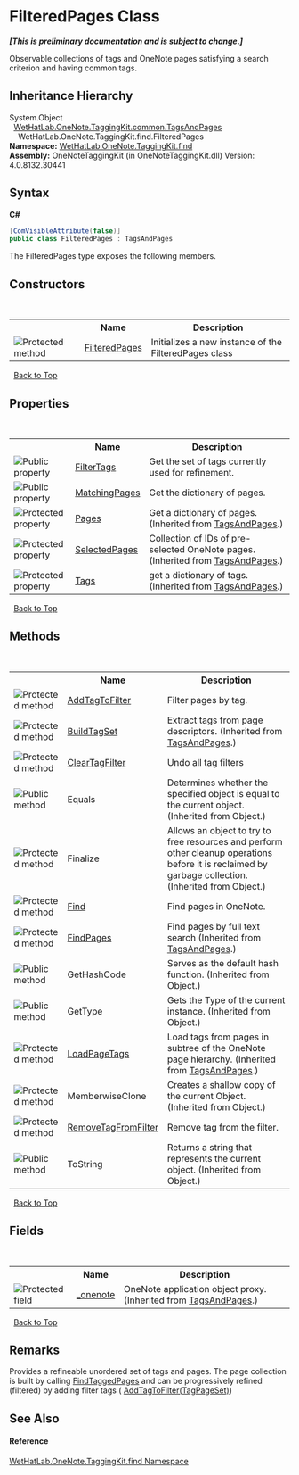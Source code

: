 # FilteredPages Class
 _**\[This is preliminary documentation and is subject to change.\]**_

Observable collections of tags and OneNote pages satisfying a search criterion and having common tags.


## Inheritance Hierarchy
System.Object<br />&nbsp;&nbsp;<a href="55690233-0343-b962-e73d-0385d0bc7865">WetHatLab.OneNote.TaggingKit.common.TagsAndPages</a><br />&nbsp;&nbsp;&nbsp;&nbsp;WetHatLab.OneNote.TaggingKit.find.FilteredPages<br />
**Namespace:**&nbsp;<a href="0e3a8efd-07d2-1709-b1cd-709153222081">WetHatLab.OneNote.TaggingKit.find</a><br />**Assembly:**&nbsp;OneNoteTaggingKit (in OneNoteTaggingKit.dll) Version: 4.0.8132.30441

## Syntax

**C#**<br />
``` C#
[ComVisibleAttribute(false)]
public class FilteredPages : TagsAndPages
```

The FilteredPages type exposes the following members.


## Constructors
&nbsp;<table><tr><th></th><th>Name</th><th>Description</th></tr><tr><td>![Protected method](media/protmethod.gif "Protected method")</td><td><a href="fd0e922e-a94f-bb6d-6688-2005fc268caa">FilteredPages</a></td><td>
Initializes a new instance of the FilteredPages class</td></tr></table>&nbsp;
<a href="#filteredpages-class">Back to Top</a>

## Properties
&nbsp;<table><tr><th></th><th>Name</th><th>Description</th></tr><tr><td>![Public property](media/pubproperty.gif "Public property")</td><td><a href="2fd07ec1-aebb-ece3-0680-d0f236dc4454">FilterTags</a></td><td>
Get the set of tags currently used for refinement.</td></tr><tr><td>![Public property](media/pubproperty.gif "Public property")</td><td><a href="bc8e263b-9df1-c4f7-6502-952ba3bddf63">MatchingPages</a></td><td>
Get the dictionary of pages.</td></tr><tr><td>![Protected property](media/protproperty.gif "Protected property")</td><td><a href="a19ad079-12a2-f9d0-626e-ba9de4d11f62">Pages</a></td><td>
Get a dictionary of pages.
 (Inherited from <a href="55690233-0343-b962-e73d-0385d0bc7865">TagsAndPages</a>.)</td></tr><tr><td>![Protected property](media/protproperty.gif "Protected property")</td><td><a href="b97bcb5d-4087-6396-fa22-d6cf7e4812e0">SelectedPages</a></td><td>
Collection of IDs of pre-selected OneNote pages.
 (Inherited from <a href="55690233-0343-b962-e73d-0385d0bc7865">TagsAndPages</a>.)</td></tr><tr><td>![Protected property](media/protproperty.gif "Protected property")</td><td><a href="0314d54a-9714-e4f0-51e2-d798cced1a63">Tags</a></td><td>
get a dictionary of tags.
 (Inherited from <a href="55690233-0343-b962-e73d-0385d0bc7865">TagsAndPages</a>.)</td></tr></table>&nbsp;
<a href="#filteredpages-class">Back to Top</a>

## Methods
&nbsp;<table><tr><th></th><th>Name</th><th>Description</th></tr><tr><td>![Protected method](media/protmethod.gif "Protected method")</td><td><a href="cb8c4aed-a513-a988-d5fc-421c16f0d060">AddTagToFilter</a></td><td>
Filter pages by tag.</td></tr><tr><td>![Protected method](media/protmethod.gif "Protected method")</td><td><a href="6752d31a-fedf-be25-bc58-daf2f362df41">BuildTagSet</a></td><td>
Extract tags from page descriptors.
 (Inherited from <a href="55690233-0343-b962-e73d-0385d0bc7865">TagsAndPages</a>.)</td></tr><tr><td>![Protected method](media/protmethod.gif "Protected method")</td><td><a href="4a14654d-77e7-b819-4670-bcb37abbac1b">ClearTagFilter</a></td><td>
Undo all tag filters</td></tr><tr><td>![Public method](media/pubmethod.gif "Public method")</td><td>Equals</td><td>
Determines whether the specified object is equal to the current object.
 (Inherited from Object.)</td></tr><tr><td>![Protected method](media/protmethod.gif "Protected method")</td><td>Finalize</td><td>
Allows an object to try to free resources and perform other cleanup operations before it is reclaimed by garbage collection.
 (Inherited from Object.)</td></tr><tr><td>![Protected method](media/protmethod.gif "Protected method")</td><td><a href="4349dc95-f94f-500a-b6ee-38dbd7d3a137">Find</a></td><td>
Find pages in OneNote.</td></tr><tr><td>![Protected method](media/protmethod.gif "Protected method")</td><td><a href="9b447b15-be84-7245-5832-f2935c048850">FindPages</a></td><td>
Find pages by full text search
 (Inherited from <a href="55690233-0343-b962-e73d-0385d0bc7865">TagsAndPages</a>.)</td></tr><tr><td>![Public method](media/pubmethod.gif "Public method")</td><td>GetHashCode</td><td>
Serves as the default hash function.
 (Inherited from Object.)</td></tr><tr><td>![Public method](media/pubmethod.gif "Public method")</td><td>GetType</td><td>
Gets the Type of the current instance.
 (Inherited from Object.)</td></tr><tr><td>![Protected method](media/protmethod.gif "Protected method")</td><td><a href="b802a68e-5fa3-3ede-b373-27ff320361e6">LoadPageTags</a></td><td>
Load tags from pages in subtree of the OneNote page hierarchy.
 (Inherited from <a href="55690233-0343-b962-e73d-0385d0bc7865">TagsAndPages</a>.)</td></tr><tr><td>![Protected method](media/protmethod.gif "Protected method")</td><td>MemberwiseClone</td><td>
Creates a shallow copy of the current Object.
 (Inherited from Object.)</td></tr><tr><td>![Protected method](media/protmethod.gif "Protected method")</td><td><a href="5e5be696-bac3-5c97-a424-00556fee4841">RemoveTagFromFilter</a></td><td>
Remove tag from the filter.</td></tr><tr><td>![Public method](media/pubmethod.gif "Public method")</td><td>ToString</td><td>
Returns a string that represents the current object.
 (Inherited from Object.)</td></tr></table>&nbsp;
<a href="#filteredpages-class">Back to Top</a>

## Fields
&nbsp;<table><tr><th></th><th>Name</th><th>Description</th></tr><tr><td>![Protected field](media/protfield.gif "Protected field")</td><td><a href="63990626-402a-7adb-3959-803ff7a5a9a7">_onenote</a></td><td>
OneNote application object proxy.
 (Inherited from <a href="55690233-0343-b962-e73d-0385d0bc7865">TagsAndPages</a>.)</td></tr></table>&nbsp;
<a href="#filteredpages-class">Back to Top</a>

## Remarks
Provides a refineable unordered set of tags and pages. The page collection is built by calling <a href="60d7bed7-f819-9c82-f130-1c71241d23f8">FindTaggedPages</a> and can be progressively refined (filtered) by adding filter tags ( <a href="cb8c4aed-a513-a988-d5fc-421c16f0d060">AddTagToFilter(TagPageSet)</a>)

## See Also


#### Reference
<a href="0e3a8efd-07d2-1709-b1cd-709153222081">WetHatLab.OneNote.TaggingKit.find Namespace</a><br />